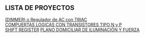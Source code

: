## LISTA DE PROYECTOS
[(DIMMER) o Regulador de AC con TRIAC](https://github.com/CZR312/proyectosdeelectronica/blob/main/(DIMMER)%20o%20Regulador%20de%20AC%20con%20TRIAC.md)  
[COMPUERTAS LOGICAS CON TRANSISTORES TIPO N y P](https://github.com/CZR312/proyectosdeelectronica/blob/main/COMPUERTAS%20LOGICAS%20CON%20TRANSISTORES%20TIPO%20N%20y%20P.md)  
[SHIFT REGISTER](https://github.com/CZR312/proyectosdeelectronica/blob/main/SHIFT%20REGISTER.md)
[PLANO DOMICILIAR DE ILUMINACIÓN Y FUERZA](https://github.com/CZR312/proyectosdeelectronica/blob/main/PLANO%20DOMICILIAR%20DE%20ILUMINACI%C3%93N%20Y%20FUERZA.md)

<!--
**CZR312/CZR312** is a ✨ _special_ ✨ repository because its `README.md` (this file) appears on your GitHub profile.

Here are some ideas to get you started:

- 🔭 I’m currently working on ...
- 🌱 I’m currently learning ...
- 👯 I’m looking to collaborate on ...
- 🤔 I’m looking for help with ...
- 💬 Ask me about ...
- 📫 How to reach me: ...
- 😄 Pronouns: ...
- ⚡ Fun fact: ...
-->
